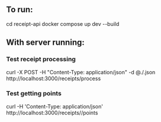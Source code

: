 ## To run:

cd receipt-api
docker compose up dev --build

## With server running:

### Test receipt processing
curl -X POST -H "Content-Type: application/json" -d @./<test-json-file>.json http://localhost:3000/receipts/process

### Test getting points
curl -H 'Content-Type: application/json' http://localhost:3000/receipts/<id-returned-from-processing>/points